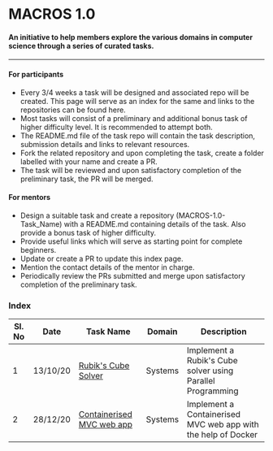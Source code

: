 # MACROS 1.0
#### An initiative to help members explore the various domains in computer science through a series of curated tasks.
---
#### For participants 
- Every 3/4 weeks a task will be designed and associated repo will be created. This page will serve as an index for the same and links to the repositories can be found here. 
- Most tasks will consist of a preliminary and additional bonus task of higher difficulty level. It is recommended to attempt both.
- The README.md file of the task repo will contain the task description, submission details and links to relevant resources.
- Fork the related repository and upon completing the task, create a folder labelled with your name and create a PR. 
- The task will be reviewed and upon satisfactory completion of the preliminary task, the PR will be merged.

#### For mentors
- Design a suitable task and create a repository (MACROS-1.0-Task_Name) with a README.md containing details of the task. Also provide a bonus task of higher difficulty.
- Provide useful links which will serve as starting point for complete beginners.
- Update or create a PR to update this index page.
- Mention the contact details of the mentor in charge.
- Periodically review the PRs submitted and merge upon satisfactory completion of the preliminary task.

### Index

| Sl. No | Date | Task Name | Domain | Description |
| --- | --- | --- | --- | --- |
| 1 | 13/10/20 | [Rubik's Cube Solver](https://github.com/ACM-NITK/MACROS-1.0-Rubiks-cube-solver) | Systems | Implement a Rubik's Cube solver using Parallel Programming |
| 2 | 28/12/20 | [Containerised MVC web app](https://github.com/ACM-NITK/MACROS-1.0-Docker) | Systems | Implement a Containerised MVC web app with the help of Docker |
